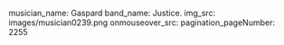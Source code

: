 musician_name: Gaspard
band_name: Justice.
img_src: images/musician0239.png
onmouseover_src: 
pagination_pageNumber: 2255